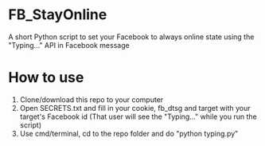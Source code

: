 # FB_StayOnline
A short Python script to set your Facebook to always online state using the "Typing..." API in Facebook message

# How to use
1. Clone/download this repo to your computer
2. Open SECRETS.txt and fill in your cookie, fb_dtsg and target with your target's Facebook id (That user will see the "Typing..." while you run the script)
3. Use cmd/terminal, cd to the repo folder and do "python typing.py"
